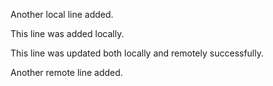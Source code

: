 Another local line added.

This line was added locally.

This line was updated both locally and remotely successfully.

Another remote line added.
